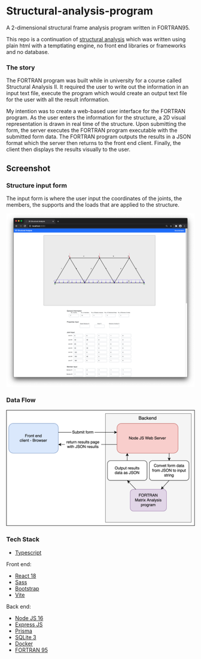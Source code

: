 # Structural-analysis-program

A 2-dimensional structural frame analysis program written in FORTRAN95.

This repo is a continuation of [structural analysis](https://github.com/FredLavoie/structural-analysis) which was written using plain html
with a temptlating engine, no front end libraries or frameworks and no database.

### The story

The FORTRAN program was built while in university for a course called Structural Analysis II. It required the user to write out the
information in an input text file, execute the program which would create an output text file for the user with all the result information.

My intention was to create a web-based user interface for the FORTRAN program. As the user enters the information for the structure, a 2D
visual representation is drawn in real time of the structure. Upon submitting the form, the server executes the FORTRAN program executable
with the submitted form data. The FORTRAN program outputs the results in a JSON format which the server then returns to the front end
client. Finally, the client then displays the results visually to the user.

## Screenshot

### Structure input form

The input form is where the user input the coordinates of the joints, the members, the supports and the loads that are applied to the
structure.

<img src="./docs/input_form.png" width="800">

### Data Flow

<img src="./docs/data_flow.png" width="600">

### Tech Stack

-   [Typescript](https://www.typescriptlang.org/)

Front end:

-   [React 18](https://reactjs.org/)
-   [Sass](https://sass-lang.com/)
-   [Bootstrap](https://getbootstrap.com/)
-   [Vite](https://vitejs.dev/)

Back end:

-   [Node JS 16](https://nodejs.org/en/)
-   [Express JS](https://expressjs.com/)
-   [Prisma](https://www.prisma.io/)
-   [SQLite 3](https://www.sqlite.org)
-   [Docker](https://www.docker.com/)
-   [FORTRAN 95](https://fortran-lang.org/en/)
